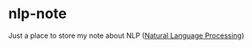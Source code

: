 # nlp-note
Just a place to store my note about NLP ([Natural Language Processing](https://en.wikipedia.org/wiki/Natural-language_processing))
